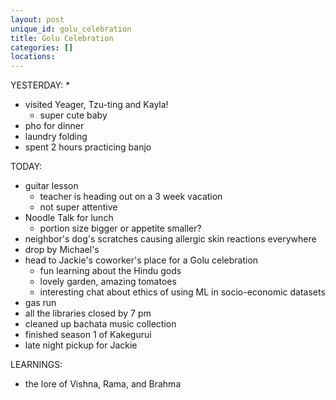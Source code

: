 ```yaml
---
layout: post
unique_id: golu_celebration
title: Golu Celebration
categories: []
locations: 
---
```


YESTERDAY:
* 
* visited Yeager, Tzu-ting and Kayla!
  * super cute baby
* pho for dinner
* laundry folding
* spent 2 hours practicing banjo

TODAY:
* guitar lesson
  * teacher is heading out on a 3 week vacation
  * not super attentive
* Noodle Talk for lunch
  * portion size bigger or appetite smaller?
* neighbor's dog's scratches causing allergic skin reactions everywhere
* drop by Michael's
* head to Jackie's coworker's place for a Golu celebration
  * fun learning about the Hindu gods
  * lovely garden, amazing tomatoes
  * interesting chat about ethics of using ML in socio-economic datasets
* gas run
* all the libraries closed by 7 pm
* cleaned up bachata music collection
* finished season 1 of Kakegurui
* late night pickup for Jackie

LEARNINGS:
* the lore of Vishna, Rama, and Brahma
